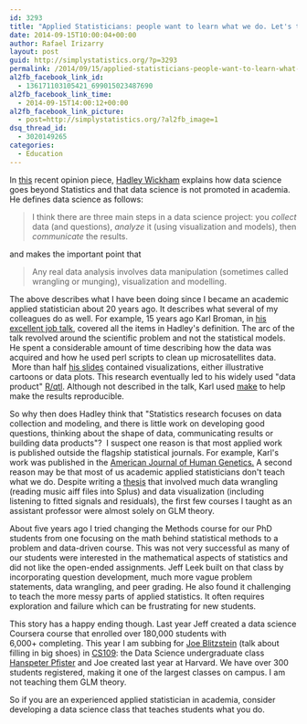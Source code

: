 ```yaml
---
id: 3293
title: "Applied Statisticians: people want to learn what we do. Let's teach them."
date: 2014-09-15T10:00:04+00:00
author: Rafael Irizarry
layout: post
guid: http://simplystatistics.org/?p=3293
permalink: /2014/09/15/applied-statisticians-people-want-to-learn-what-we-do-lets-teach-them/
al2fb_facebook_link_id:
  - 136171103105421_699015023487690
al2fb_facebook_link_time:
  - 2014-09-15T14:00:12+00:00
al2fb_facebook_link_picture:
  - post=http://simplystatistics.org/?al2fb_image=1
dsq_thread_id:
  - 3020149265
categories:
  - Education
---
```

In [this](http://bulletin.imstat.org/2014/09/data-science-how-is-it-different-to-statistics%E2%80%89/) recent opinion piece, [Hadley Wickham](http://had.co.nz/) explains how data science goes beyond Statistics and that data science is not promoted in academia. He defines data science as follows:

> I think there are three main steps in a data science project: you _collect_ data (and questions), _analyze_ it (using visualization and models), then _communicate_ the results.

and makes the important point that

> Any real data analysis involves data manipulation (sometimes called wrangling or munging), visualization and modelling.

The above describes what I have been doing since I became an academic applied statistician about 20 years ago. It describes what several of my colleagues do as well. For example, 15 years ago Karl Broman, in [his excellent job talk](https://www.biostat.wisc.edu/~kbroman/presentations/interference.pdf), covered all the items in Hadley's definition. The arc of the talk revolved around the scientific problem and not the statistical models. He spent a considerable amount of time describing how the data was acquired and how he used perl scripts to clean up microsatellites data.  More than half [his slides](https://www.biostat.wisc.edu/~kbroman/presentations/interference.pdf) contained visualizations, either illustrative cartoons or data plots. This research eventually led to his widely used "data product" [R/qtl](http://www.rqtl.org/). Although not described in the talk, Karl used [make](http://kbroman.org/minimal_make/) to help make the results reproducible.

So why then does Hadley think that "Statistics research focuses on data collection and modeling, and there is little work on developing good questions, thinking about the shape of data, communicating results or building data products"?  I suspect one reason is that most applied work is published outside the flagship statistical journals. For example, Karl's work was published in the [American Journal of Human Genetics.](http://www.ncbi.nlm.nih.gov/pubmed/9718341# "American journal of human genetics.") A second reason may be that most of us academic applied statisticians don't teach what we do. Despite writing a [thesis](http://www.biostat.jhsph.edu/~ririzarr/Demo/index.html) that involved much data wrangling (reading music aiff files into Splus) and data visualization (including listening to fitted signals and residuals), the first few courses I taught as an assistant professor were almost solely on GLM theory.

About five years ago I tried changing the Methods course for our PhD students from one focusing on the math behind statistical methods to a problem and data-driven course. This was not very successful as many of our students were interested in the mathematical aspects of statistics and did not like the open-ended assignments. Jeff Leek built on that class by incorporating question development, much more vague problem statements, data wrangling, and peer grading. He also found it challenging to teach the more messy parts of applied statistics. It often requires exploration and failure which can be frustrating for new students.

This story has a happy ending though. Last year Jeff created a data science Coursera course that enrolled over 180,000 students with 6,000+ completing. This year I am subbing for [Joe Blitzstein](http://www.people.fas.harvard.edu/~blitz/Site/Home.html) (talk about filling in big shoes) in [CS109](http://cs109.github.io/2014/): the Data Science undergraduate class [Hanspeter Pfister](http://vcg.seas.harvard.edu/) and Joe created last year at Harvard. We have over 300 students registered, making it one of the largest classes on campus. I am not teaching them GLM theory.

So if you are an experienced applied statistician in academia, consider developing a data science class that teaches students what you do.

&nbsp;

&nbsp;

&nbsp;